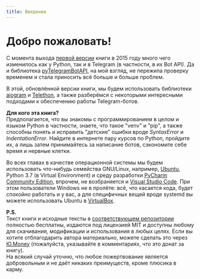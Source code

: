 ```yaml
---
title: Введение
---
```


# **Добро пожаловать!**  
С момента выхода [первой версии](https://mastergroosha.github.io/telegram-tutorial/) книги в 2015 году
много чего изменилось как у Python, так и в Telegram (в частности, в их Bot API). 
Да и библиотека [pyTelegramBotAPI](https://github.com/eternnoir/pyTelegramBotAPI), на мой взгляд,
не пережила проверку временем и стала приносить всё больше и больше проблем.

В этой, обновлённой версии книги, мы будем использовать библиотеки [aiogram](https://github.com/aiogram/aiogram) и [Telethon](https://github.com/LonamiWebs/Telethon), 
а также разберёмся с некоторыми интересными подходами к обеспечению работы Telegram-ботов.

**Для кого эта книга?**  
Предполагается, что вы знакомы с программированием в целом и языком Python в частности, знаете, что такое "venv" и "pip", 
а также способны понять и исправить "детские" ошибки вроде _SyntaxError_ и _IndentationError_. Найдите в интернете пару
курсов по Python, пройдите их, а лишь затем принимайтесь за написание ботов, сэкономите себе время и нервные клетки.

Во всех главах в качестве операционной системы мы будем использовать что-нибудь семейства GNU/Linux, 
например, [Ubuntu](https://ubuntu.com/), Python 3.7 (в Virtual Environment) и среду разработки 
[PyCharm Community Edition](https://www.jetbrains.com/ru-ru/pycharm/download/), впрочем, не возбраняется и [Visual Studio Code](https://code.visualstudio.com/).
При этом пользователи Windows не в пролёте: всё, что касается кода, будет спокойно работать и у вас, а для специфичных вещей
вроде systemd вы можете использовать Ubuntu в [VirtualBox](https://www.virtualbox.org).

**P.S.**  
Текст книги и исходные тексты в [соответствующем репозитории](https://github.com/MasterGroosha/aiogram-2-guide) 
полностью бесплатны, издаются под лицензией MIT и доступны любому для скачивания, модификации и использования в любых целях. 
Если вы хотите отблагодарить автора материально, можете сделать это через [Ю.Money](https://yoomoney.ru/to/41001515922197) 
(пожалуйста, указывайте в комментариях, что это донат за книгу).  
На всякий случай уточню, что любое пожертвование является добровольным и не даёт никаких преимуществ, кроме плюсика в карму.
